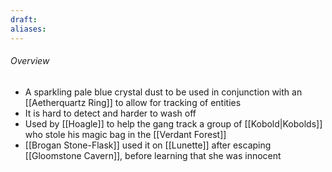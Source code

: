 ```yaml
---
draft: 
aliases:
---
```

###### Overview
- A sparkling pale blue crystal dust to be used in conjunction with an [[Aetherquartz Ring]] to allow for tracking of entities
- It is hard to detect and harder to wash off
- Used by [[Hoagle]] to help the gang track a group of [[Kobold|Kobolds]] who stole his magic bag in the [[Verdant Forest]]
- [[Brogan Stone-Flask]] used it on [[Lunette]] after escaping [[Gloomstone Cavern]], before learning that she was innocent
